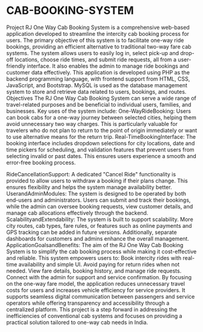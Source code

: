# CAB-BOOKING-SYSTEM


 Project RJ One Way Cab Booking System is a comprehensive web-based application developed to 
streamline the intercity cab booking process for users. The primary objective of this system is to facilitate 
one-way ride bookings, providing an efficient alternative to traditional two-way fare cab systems. The 
system allows users to easily log in, select pick-up and drop-off locations, choose ride times, and submit 
ride requests, all from a user-friendly interface. It also enables the admin to manage ride bookings and 
customer data effectively. 
This application is developed using PHP as the backend programming language, with frontend support 
from HTML, CSS, JavaScript, and Bootstrap. MySQL is used as the database management system to 
store and retrieve data related to users, bookings, and routes. 
Objectives 
The RJ One Way Cab Booking System can serve a wide range of travel-related purposes and be beneficial 
to individual users, families, and businesses. Key uses of the system include: 
One-WayRideBooking: 
Users can book cabs for a one-way journey between selected cities, helping them avoid unnecessary two
way charges. This is particularly valuable for travelers who do not plan to return to the point of origin 
immediately or want to use alternative means for the return trip. 
Real-TimeBookingInterface: 
The booking interface includes dropdown selections for city locations, date and time pickers for 
scheduling, and validation features that prevent users from selecting invalid or past dates. This ensures 
users experience a smooth and error-free booking process. 
 
 
  
 
RideCancellationSupport: 
A dedicated "Cancel Ride" functionality is provided to allow users to withdraw a booking if their plans 
change. This ensures flexibility and helps the system manage availability better. 
UserandAdminModules: 
The system is designed to be operated by both end-users and administrators. Users can submit and track 
their bookings, while the admin can oversee booking requests, view customer details, and manage cab 
allocations effectively through the backend. 
ScalabilityandExtendability: 
The system is built to support scalability. More city routes, cab types, fare rules, or features such as 
online payments and GPS tracking can be added in future versions. Additionally, separate dashboards 
for customers and admins enhance the overall management. 
ApplicationGoalsandBenefits: 
The aim of the RJ One Way Cab Booking System is to simplify the cab booking process while making 
it cost-effective and reliable. This system empowers users to: 
Book intercity rides with real-time availability and simple UI. 
Avoid paying for return rides when not needed. 
View fare details, booking history, and manage ride requests. 
Connect with the admin for support and service confirmation. 
By focusing on the one-way fare model, the application reduces unnecessary travel costs for users and 
increases vehicle efficiency for service providers. It supports seamless digital communication between 
passengers and service operators while offering transparency and accessibility through a centralized 
platform. 
This project is a step forward in addressing the inefficiencies of conventional cab systems and focuses 
on providing a practical solution tailored to one-way cab needs in India.
